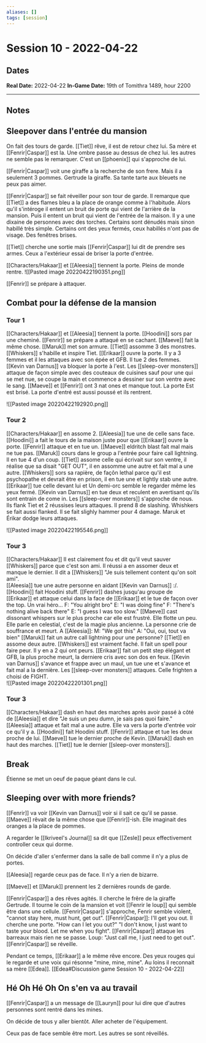 ```yaml
---
aliases: []
tags: [session]
---
```

# Session 10 - 2022-04-22
## Dates
**Real Date:** 2022-04-22
**In-Game Date:** 19th of Tomithra 1489, hour 2200

---
## Notes
## Sleepover dans l'entrée du mansion

On fait des tours de garde. 
[[Tiet]] rêve, il est de retour chez lui. Sa mère et [[Fenrir|Caspar]] est la. Une ombre passe au dessus de chez lui. les autres ne semble pas le remarquer. C'est un [[phoenix]] qui s'approche de lui.

[[Fenrir|Caspar]] voit une giraffe a la recherche de son frere. Mais il a seulement 3 pommes. Gertrude la giraffe. Sa tante tarte aux bleuets ne peux pas aimer. 

[[Fenrir|Caspar]] se fait réveiller pour son tour de garde. Il remarque que [[Tiet]] a des flames bleu a la place de orange comme à l'habitude. Alors qu'il s'intéroge il entent un bruit de porte qui vient de l'arrière de la mansion. Puis il entent un bruit qui vient de l'entrée de la maison. Il y a une dixaine de personnes avec des torches. Certains sont dénudés mais sinon habillé très simple. Certains ont des yeux fermés, ceux habillés n'ont pas de visage. Des fenêtres brises. 

[[Tiet]] cherche une sortie mais [[Fenrir|Caspar]] lui dit de prendre ses armes. Ceux a l'extérieur essai de briser la porte d'entrée.

[[Characters/Hakaar]] et [[Aleesia]] tiennent la porte. Pleins de monde rentre. 
![[Pasted image 20220422190351.png]]

[[Fenrir]] se prépare à attaquer. 

## Combat pour la défense de la mansion
### Tour 1
[[Characters/Hakaar]] et [[Aleesia]] tiennent la porte. 
[[Hoodini]] sors par une cheminé.
[[Fenrir]] se prépare a attaqué en se cachant.
[[Maeve]] fait la même chose.
[[Maruk]] met son armure.
[[Tiet]] assomme 3 des monstres.
[[Whiskers]] s'habille et inspire Tiet.
[[Erikaar]] ouvre la porte. Il y a 3 femmes et il les attaques avec son épée et GFB. Il tue 2 des femmes.
[[Kevin van Darnus]] va bloquer la porte à l'est.
Les [[sleep-over monsters]] attaque de façon simple avec des couteaux de cuisines sauf pour une qui se met nue, se coupe la main et commence a dessiner sur son ventre avec le sang. [[Maeve]] et [[Fenrir]] ont 3 nat ones et manque tout. La porte Est est brisé. 
La porte d'entré est aussi poussé et ils rentrent.

![[Pasted image 20220422192920.png]]

### Tour 2
[[Characters/Hakaar]] en assome 2.
[[Aleesia]] tue une de celle sans face.
[[Hoodini]] a fait le tours de la maison juste pour que [[Erikaar]] ouvre la porte.
[[Fenrir]] attaque et en tue un.
[[Maeve]] eldritch blast fait mal mais ne tue pas.
[[Maruk]] cours dans le group a l'entrée pour faire call lightning. Il en tue 4 d'un coup.
[[Tiet]] assome celle qui écrivait sur son ventre, il réalise que sa disait "GET OUT", il en assomme une autre et fait mal a une autre.
[[Whiskers]] sors sa rapière, de façôn lethal parce qu'il est psychopathe et devrait être en prison, il en tue une et lightly stab une autre.
[[Erikaar]] tue celle devant lui et Un demi-orc semble le regarder même les yeux fermé. 
[[Kevin van Darnus]] en tue deux et reculent en avertisant qu'ils sont entrain de come in.
Les [[sleep-over monsters]] s'approche de nous. Ils flank Tiet et 2 réussises leurs attaques. Il prend 8 de slashing. Whishkers se fait aussi flanked. Il se fait slighly hammer pour 4 damage. Maruk et Érikar dodge leurs attaques.

![[Pasted image 20220422195546.png]]

### Tour 3
[[Characters/Hakaar]] Il est clairement fou et dit qu'il veut sauver [[Whiskers]] parce que c'est son ami. Il réussi a en assomer deux et manque le dernier. Il dit a [[Whiskers]] "Je suis tellement content qu'on soit ami".   
[[Aleesia]] tue une autre personne en aidant [[Kevin van Darnus]] :/.
[[Hoodini]] fait Hoodini stuff.
[[Fenrir]] dashes jusqu'au groupe de [[Erikaar]] et attaque celui dans la face de [[Erikaar]] et le tue de façon over the top. Un vrai héro... 
	F: "You alright bro" 
	E: "I was doing fine" 
	F: "There's nothing alive back there" 
	E: "I guess I was too slow."
[[Maeve]] cast dissonant whispers sur le plus proche car elle est frustré. Elle flotte un peu. Elle parle en celestial, c'est de la magie plus ancienne. La personne crie de souffrance et meurt.
	A [[Aleesia]]: M: "We got this"
		A: "Oui, oui, tout va bien"
[[Maruk]] fait un autre call lightning pour une personne? 
[[Tiet]] en assome deux autre.
[[Whiskers]] est vraiment faché. Il fait un spell pour faire peur. Il y en a 2 qui ont peurs.
[[Erikaar]] fait un petit step élégant et GFB, la plus proche meurt, la derniere cris avec son dos en feux.
[[Kevin van Darnus]] s'avance et frappe avec un maul, un tue une et s'avance et fait mal a la dernière.
Les [[sleep-over monsters]] attaques. Celle frighten a choisi de FIGHT.   
![[Pasted image 20220422201301.png]]

### Tour 3
[[Characters/Hakaar]] dash en haut des marches après avoir passé à côté de [[Aleesia]] et dire "Je suis un peu dumn, je sais pas quoi faire."
[[Aleesia]] attaque et fait mal a une autre. Elle va vers la porte d'entrée voir ce qu'il y a.
[[Hoodini]] fait Hoodini stuff.
[[Fenrir]] attaque et tue les deux proche de lui.
[[Maeve]] tue le dernier proche de Kevin.
[[Maruk]] dash en haut des marches.
[[Tiet]] tue le dernier [[sleep-over monsters]].

## Break
Étienne se met un oeuf de paque géant dans le cul.

## Sleeping over with more friends?
[[Fenrir]] va voir [[Kevin van Darnus]] voir si il sait ce qu'il se passe. [[Maeve]] rêvait de la même chose que [[Fenrir]]-ish. Elle imaginait des oranges a la place de pommes. 

A regarder le [[Ikriveel's Journal]] sa dit que [[Zesle]] peux effectivement controller ceux qui dorme. 

On décide d'aller s'enfermer dans la salle de ball comme il n'y a plus de portes. 

[[Aleesia]] regarde ceux pas de face. Il n'y a rien de bizarre. 

[[Maeve]] et [[Maruk]] prennent les 2 dernières rounds de garde.

[[Fenrir|Caspar]] a des rêves agités. Il cherche le frêre de la giraffe Gertrude. Il tourne le coin de la mansion et voit [[Fenrir le loup]] qui semble être dans une cellule. [[Fenrir|Caspar]] s'approche, Fenrir semble violent, "cannot stay here, must hunt, get out". [[Fenrir|Caspar]]: I'll get you out. Il cherche une porte. "How can I let you out?" "I don't know, I just want to taste your blood. Let me when you fight". [[Fenrir|Caspar]] attaque les barreaux mais rien ne se passe. Loup: "Just call me, I just need to get out". [[Fenrir|Caspar]] se réveille. 

Pendant ce temps, [[Erikaar]] a le même rêve encore. Des yeux rouges qui le regarde et une voix qui résonne "mine, mine, mine". Au loins il reconnait sa mère [[Edea]].  [[Edea#Discussion game Session 10 - 2022-04-22]]


## Hé Oh Hé Oh On s'en va au travail
[[Fenrir|Caspar]] a un message de [[Lauryn]] pour lui dire que d'autres personnes sont rentré dans les mines. 

On décide de tous y aller bientôt. Aller acheter de l'équipement. 

Ceux pas de face semble être mort. Les autres se sont réveillés. 
